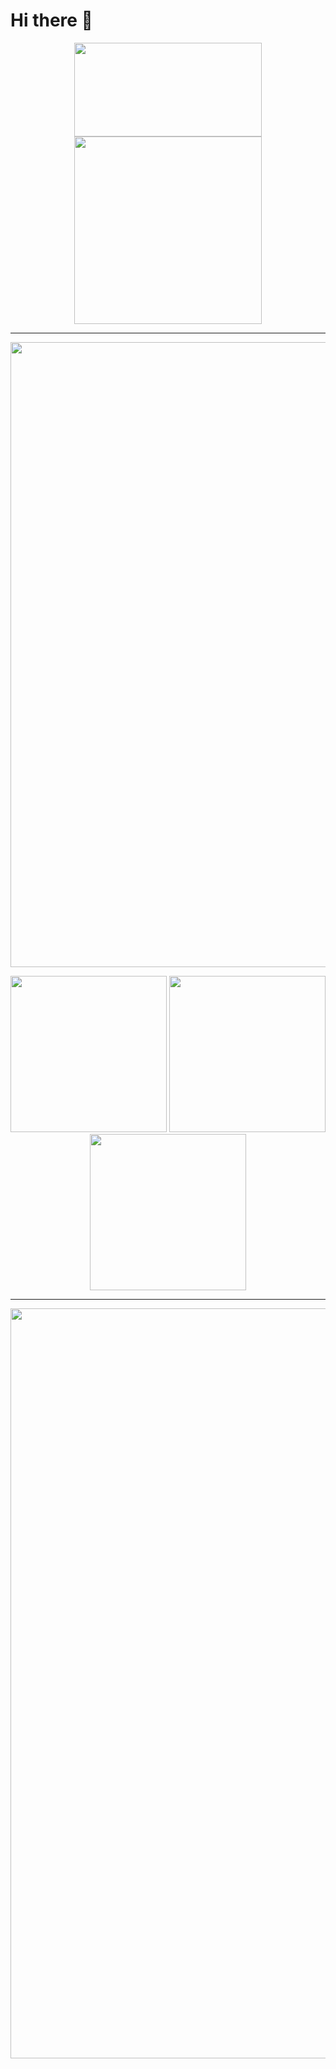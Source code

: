 # Hi there 👋


<div align="center">
<p>
 <img alt="" width="300px" height="150" src="https://github-readme-stats.vercel.app/api?username=tmcoco0228si&show_icons=true&theme=radical"/>
 <img alt="" width="300px"  src="https://github-readme-stats.vercel.app/api/top-langs/?username=tmcoco0228si&layout=compact&theme=dracula"/>
</p>
 </div>

<hr />
<p>
 <img alt="" width="1000px" src="https://github-profile-trophy.vercel.app/?username=tmcoco0228si&theme=onedark"/>
</p>

<div align="center">
   <p>
    <img alt="" width="250px" src="http://github-profile-summary-cards.vercel.app/api/cards/productive-time?username=tmcoco0228si&theme=2077&utcOffset=8"/>
    <img alt="" width="250px" src="http://github-profile-summary-cards.vercel.app/api/cards/most-commit-language?username=tmcoco0228si&theme=2077"/>
    <img alt="" width="250px" src="http://github-profile-summary-cards.vercel.app/api/cards/repos-per-language?username=tmcoco0228si&theme=2077"/>
   </p>
 </div>
 
 <hr />
<div align="center">
<img alt="" width="1200px" src="http://github-profile-summary-cards.vercel.app/api/cards/profile-details?username=tmcoco0228si&theme=2077" />
</div>



<!--
**tmcoco0228si/tmcoco0228si** is a ✨ _special_ ✨ repository because its `README.md` (this file) appears on your GitHub profile.

Here are some ideas to get you started:

-->
